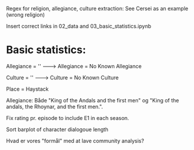 


Regex for religion, allegiance, culture extraction: See Cersei as an example (wrong religion)


Insert correct links in 02_data and 03_basic_statistics.ipynb


# Basic statistics: 
Allegiance = '' ---> Allegiance = No Known Allegiance


Culture = '' ---> Culture =  No Known Culture 


Place  = Haystack

Allegiance: Både "King of the Andals and the first men" og "King of the andals, the Rhoynar, and the first men.".

Fix rating pr. episode to include E1 in each season. 

Sort barplot of character dialogoue length

Hvad er vores "formål" med at lave community analysis?
